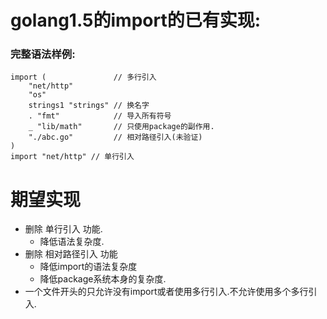 golang1.5的import的已有实现:
===========================
### 完整语法样例:
```
import (               // 多行引入
	"net/http"
	"os"
	strings1 "strings" // 换名字
	. "fmt"            // 导入所有符号
	_ "lib/math"       // 只使用package的副作用.
	"./abc.go"         // 相对路径引入(未验证)
)
import "net/http" // 单行引入
```

期望实现
============================
* 删除 单行引入 功能.
	* 降低语法复杂度.
* 删除 相对路径引入 功能
	* 降低import的语法复杂度
	* 降低package系统本身的复杂度.
* 一个文件开头的只允许没有import或者使用多行引入.不允许使用多个多行引入.